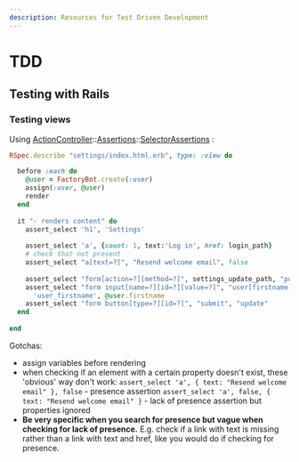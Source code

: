 ```yaml
---
description: Resources for Test Driven Development
---
```


# TDD

## Testing with Rails

### Testing views

Using  [ActionController](https://apidock.com/rails/ActionController)::[Assertions](https://apidock.com/rails/ActionController/Assertions)::[SelectorAssertions](https://apidock.com/rails/ActionController/Assertions/SelectorAssertions) :

```ruby
RSpec.describe "settings/index.html.erb", type: :view do

  before :each do 
    @user = FactoryBot.create(:user)
    assign(:user, @user)
    render
  end 
  
  it "- renders content" do
    assert_select 'h1', 'Settings'
    
    assert_select 'a', {count: 1, text:'Log in', href: login_path}
    # check that not present
    assert_select "a[text=?]", "Resend welcome email", false
    
    assert_select "form[action=?][method=?]", settings_update_path, "post" 
    assert_select "form input[name=?][id=?][value=?]", "user[firstname]", 
      'user_firstname', @user.firstname
    assert_select "form button[type=?][id=?]", "submit", "update"
  end
  
end
```

Gotchas:

* assign variables before rendering
* when checking if an element with a certain property doesn't exist, these 'obvious' way don't work: `assert_select 'a', { text: "Resend welcome email" }, false`  - presence assertion `assert_select 'a', false, { text: "Resend welcome email" }` - lack of presence assertion but properties ignored
* **Be very specific when you search for presence but vague when checking for lack of presence.** E.g. check if a link with text is missing rather than a link with text and href, like you would do if checking for presence. 





